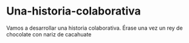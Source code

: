 # Una-historia-colaborativa
Vamos a desarrollar una historia colaborativa.
Érase una vez un rey de chocolate con nariz de cacahuate

